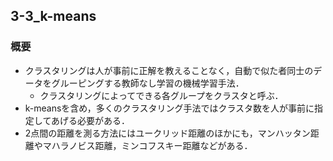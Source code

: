 ## 3-3_k-means

### 概要
- クラスタリングは人が事前に正解を教えることなく，自動で似た者同士のデータをグルーピングする教師なし学習の機械学習手法．
   - クラスタリングによってできる各グループをクラスタと呼ぶ．
- k-meansを含め，多くのクラスタリング手法ではクラスタ数を人が事前に指定してあげる必要がある．
- 2点間の距離を測る方法にはユークリッド距離のほかにも，マンハッタン距離やマハラノビス距離，ミンコフスキー距離などがある．